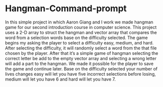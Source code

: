 # Hangman-Command-prompt
In this simple project in which Aaron Giang and I work we made hangman game for our second introduction course in computer science. This project uses a 2-D array to struct the hangman and vector array that compares the word from a selection words base on the difficulty selected. The game begins my asking the player to select a difficulty easy, medium, and hard. After selecting the difficulty, it will randomly select a word from the that file chosen by the player. After that it’s a simple game of hangman selecting the correct letter be add to the empty vector array and selecting a wrong letter will add a part to the hangman. We made it possible for the player to save the game and continue later. Base on the difficulty selected your number of lives changes easy will let you have five incorrect selections before losing, medium will let you have 6 and hard will let you have 7.  
